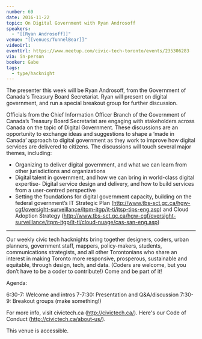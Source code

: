 ```yaml
---
number: 69
date: 2016-11-22
topic: On Digital Government with Ryan Androsoff
speakers:
  - "[[Ryan Androsoff]]"
venue: "[[venues/TunnelBear]]"
videoUrl: 
eventUrl: https://www.meetup.com/civic-tech-toronto/events/235306283
via: in-person
booker: Gabe
tags:
  - type/hacknight
---
```


The presenter this week will be Ryan Androsoff, from the Government of Canada's Treasury Board Secretariat. Ryan will present on digital government, and run a special breakout group for further discussion.

Officials from the Chief Information Officer Branch of the Government of Canada’s Treasury Board Secretariat are engaging with stakeholders across Canada on the topic of Digital Government. These discussions are an opportunity to exchange ideas and suggestions to shape a ‘made in Canada’ approach to digital government as they work to improve how digital services are delivered to citizens. The discussions will touch several major themes, including:

- Organizing to deliver digital government, and what we can learn from other jurisdictions and organizations
- Digital talent in government, and how we can bring in world-class digital expertise- Digital service design and delivery, and how to build services from a user-centred perspective
- Setting the foundations for digital government capacity, building on the federal government’s IT Strategic Plan (http://www.tbs-sct.gc.ca/hgw-cgf/oversight-surveillance/itpm-itgp/it-ti/itsp-tips-eng.asp) and Cloud Adoption Strategy (http://www.tbs-sct.gc.ca/hgw-cgf/oversight-surveillance/itpm-itgp/it-ti/cloud-nuage/cas-san-eng.asp)

---

Our weekly civic tech hacknights bring together designers, coders, urban planners, government staff, mappers, policy-makers, students, communications strategists, and all other Torontonians who share an interest in making Toronto more responsive, prosperous, sustainable and equitable, through design, tech, and data. (Coders are welcome, but you don’t have to be a coder to contribute!) Come and be part of it!

Agenda:

6:30-7: Welcome and intros
7-7:30: Presentation and Q&A/discussion
7:30-9: Breakout groups (make something!)

For more info, visit civictech.ca (http://civictech.ca/). Here's our Code of Conduct (http://civictech.ca/about-us/).

This venue is accessible.
